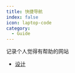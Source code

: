 ```yaml
---
title: 快捷导航
index: false
icon: laptop-code
category:
  - Guide
---
```


记录个人觉得有帮助的网站
<!-- more -->

- [设计](设计.md)